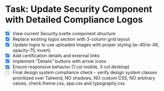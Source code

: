 # Task: Update Security Component with Detailed Compliance Logos

- [x] View current Security.svelte component structure
- [x] Replace existing logos section with 3-column grid layout
- [x] Update logos to use uploaded images with proper styling (w-40/w-48, opacity-75, invert)
- [x] Add certification details and external links
- [x] Implement "Details" buttons with arrow icons
- [x] Ensure responsive behavior (1 col mobile, 3 col desktop)
- [ ] Final design system compliance check - verify design system classes prioritized over Tailwind, NO shadows, NO custom CSS, NO arbitrary values, check theme.css, app.css and typography.css